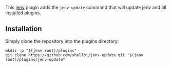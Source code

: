 This [jenv](http://jenv.be/) plugin adds the `jenv update` command that will update jenv and all installed plugins.

## Installation

Simply clone the repository into the plugins directory:

    mkdir -p "$(jenv root)/plugins"
    git clone https://github.com/shellbj/jenv-update.git "$(jenv root)/plugins/jenv-update"
